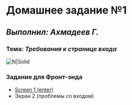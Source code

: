 # Домашнее задание №1
## _Выполнил: Ахмадеев Г._
### Тема: _Требования к странице входа_
![N|Solid](https://avatars.mds.yandex.net/i?id=1ef5cb45b1de0f7f6f87a9df8157ce86bdb4c343-9211785-images-thumbs&n=13)

### Задание для Фронт-энда

- [Screen 1 (enter)](https://quant-ux.com/#/test.html?h=a2aa10aPY6E0A3L7fbKuYtcEEaZsean7d9imerOJIPmzzuW15UQHgTGMpkRy&ln=en)
- Экран 2 (проблемы со входом)
